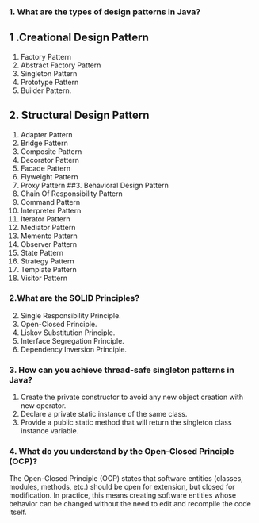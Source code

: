 ### 1. What are the types of design patterns in Java?
## 1 .Creational Design Pattern
1.	Factory Pattern
2.	Abstract Factory Pattern
3.	Singleton Pattern
4.	Prototype Pattern
5.	Builder Pattern.
## 2. Structural Design Pattern
1. Adapter Pattern
2. Bridge Pattern
3. Composite Pattern
4. Decorator Pattern
5. Facade Pattern
6. Flyweight Pattern
7. Proxy Pattern
##3. Behavioral Design Pattern
1. Chain Of Responsibility Pattern 
2. Command Pattern
3. Interpreter Pattern
4. Iterator Pattern
5. Mediator Pattern
6. Memento Pattern
7. Observer Pattern
8. State Pattern
9. Strategy Pattern
10. Template Pattern
11. Visitor Pattern

### 2.What are the SOLID Principles?
2. Single Responsibility Principle.
3. Open-Closed Principle.
4. Liskov Substitution Principle.
5. Interface Segregation Principle.
6. Dependency Inversion Principle.

### 3. How can you achieve thread-safe singleton patterns in Java?
1. Create the private constructor to avoid any new object creation with new operator.
2. Declare a private static instance of the same class.
3. Provide a public static method that will return the singleton class instance variable.

### 4. What do you understand by the Open-Closed Principle (OCP)?
The Open-Closed Principle (OCP) states that software entities (classes, modules, methods, etc.)
should be open for extension, but closed for modification.
In practice, this means creating software entities whose behavior can be changed without the need to edit and recompile the code itself.



